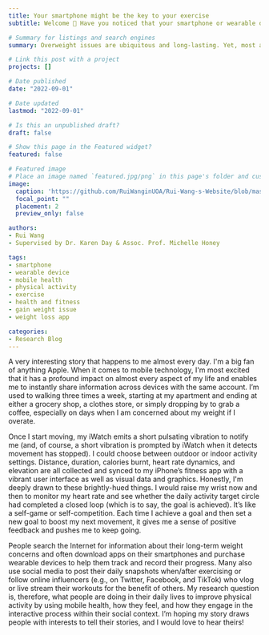 ```yaml
---
title: Your smartphone might be the key to your exercise
subtitle: Welcome 👋 Have you noticed that your smartphone or wearable device is recording your exercise every day? Are you interested in setting goals, real-time recording and forming self-feedback via it to develop your own electronic exercise log. Come and have a look at my first blog！

# Summary for listings and search engines
summary: Overweight issues are ubiquitous and long-lasting. Yet, most approaches to weight management, such as a healthy diet and regular physical activity, are self-directed. Physical activity, from the simplest of walks to intensive gym workouts, provides varying levels of daily exertion and has become one of the most cost-effective and practical ways for weight loss.

# Link this post with a project
projects: []

# Date published
date: "2022-09-01"

# Date updated
lastmod: "2022-09-01"

# Is this an unpublished draft?
draft: false

# Show this page in the Featured widget?
featured: false

# Featured image
# Place an image named `featured.jpg/png` in this page's folder and customize its options here.
image:
  caption: 'https://github.com/RuiWanginUOA/Rui-Wang-s-Website/blob/master/content/post/getting-started/featured.jpg'
  focal_point: ""
  placement: 2
  preview_only: false

authors:
- Rui Wang
- Supervised by Dr. Karen Day & Assoc. Prof. Michelle Honey

tags:
- smartphone
- wearable device
- mobile health
- physical activity
- exercise
- health and fitness
- gain weight issue
- weight loss app

categories:
- Research Blog
---
```


A very interesting story that happens to me almost every day. I'm a big fan of anything Apple. When it comes to mobile technology, I'm most excited that it has a profound impact on almost every aspect of my life and enables me to instantly share information across devices with the same account. I’m used to walking three times a week, starting at my apartment and ending at either a grocery shop, a clothes store, or simply dropping by to grab a coffee, especially on days when I am concerned about my weight if I overate.

Once I start moving, my iWatch emits a short pulsating vibration to notify me (and, of course, a short vibration is prompted by iWatch when it detects movement has stopped). I could choose between outdoor or indoor activity settings. Distance, duration, calories burnt, heart rate dynamics, and elevation are all collected and synced to my iPhone’s fitness app with a vibrant user interface as well as visual data and graphics. Honestly, I'm deeply drawn to these brightly-hued things. I would raise my wrist now and then to monitor my heart rate and see whether the daily activity target circle had completed a closed loop (which is to say, the goal is achieved). It’s like a self-game or self-competition. Each time I achieve a goal and then set a new goal to boost my next movement, it gives me a sense of positive feedback and pushes me to keep going.

People search the Internet for information about their long-term weight concerns and often download apps on their smartphones and purchase wearable devices to help them track and record their progress. Many also use social media to post their daily snapshots when/after exercising or follow online influencers (e.g., on Twitter, Facebook, and TikTok) who vlog or live stream their workouts for the benefit of others. My research question is, therefore, what people are doing in their daily lives to improve physical activity by using mobile health, how they feel, and how they engage in the interactive process within their social context. I’m hoping my story draws people with interests to tell their stories, and I would love to hear theirs!


